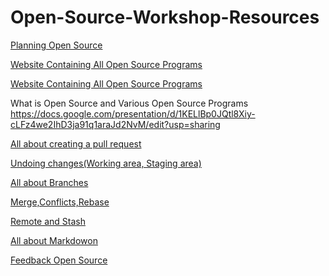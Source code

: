 # Open-Source-Workshop-Resources

<a href="https://docs.google.com/document/d/12ATMME__32CxGGCscgn__PJdZauOYkYyObuKTM02N0k/edit"
 target="_blank">Planning Open Source</a>

<a href="https://opensourceinternships.herokuapp.com/"
 target="_blank">Website Containing All Open Source Programs
</a>

<a href="https://opensourceinternships.herokuapp.com/"
 target="_blank">Website Containing All Open Source Programs
</a>


What is Open Source and Various Open Source Programs 
https://docs.google.com/presentation/d/1KELlBp0JQtl8Xiy-cLFz4we2IhD3ja91q1araJd2NvM/edit?usp=sharing

<a href="https://docs.google.com/presentation/d/1wLc8WoVDvteUshc6zKJMYK7naWdPCO5QYAyOImH3PDk/edit?usp=sharing"
 target="_blank">All about creating a pull request
</a>


<a href="https://docs.google.com/presentation/d/1hRsEGUfGpFDaXaOstQUjZOL1gpFC2zGYQeozAiVOyKQ/edit?usp=sharing"
 target="_blank">Undoing changes(Working area, Staging area)
</a>


<a href="https://docs.google.com/presentation/d/1h8DndicnHJXyZgpFfzTjiCAXw39Q6zqj7Z_9Hs005nU/edit#slide=id.ga00b3deec3_0_349"
 target="_blank">All about Branches

</a>


<a href="https://docs.google.com/presentation/d/1oxRSPErV7tc-LRicU7FX07TXobjQIbYUZbKMWBBqZyI/edit?usp=sharing
"
 target="_blank">Merge,Conflicts,Rebase
</a>


<a href="https://docs.google.com/presentation/d/1vmP1qpxx9XUEV27n7DRVq1p3_2Tg2cBbj2IJQYSy338/edit?usp=sharing"
 target="_blank">Remote and Stash
</a>



<a href="https://docs.google.com/presentation/d/1c92LcXNIkzk1rl-R5ccUA_F1lwFAPfk3FZUxFVYCqIY/edit?usp=sharing"
 target="_blank">All about Markdowon

</a>


<a href="https://docs.google.com/spreadsheets/d/1eUi0NrQme9tIB_B0RSs39sbxYp7FZsudQa5ky660XGI/edit#gid=0
"
 target="_blank">Feedback Open Source

</a>

